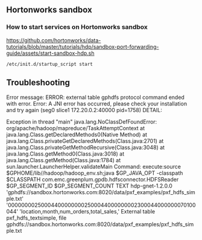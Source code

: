 
## Hortonworks sandbox

### How to start services on Hortonworks sandbox

https://github.com/hortonworks/data-tutorials/blob/master/tutorials/hdp/sandbox-port-forwarding-guide/assets/start-sandbox-hdp.sh
```
/etc/init.d/startup_script start
```

## Troubleshooting

Error message: ERROR:  external table gphdfs protocol command ended with error. Error: A JNI error has occurred, please check your installation and try again  (seg0 slice1 172.20.0.2:40000 pid=1758)
DETAIL:

Exception in thread "main" java.lang.NoClassDefFoundError: org/apache/hadoop/mapreduce/TaskAttemptContext
	at java.lang.Class.getDeclaredMethods0(Native Method)
	at java.lang.Class.privateGetDeclaredMethods(Class.java:2701)
	at java.lang.Class.privateGetMethodRecursive(Class.java:3048)
	at java.lang.Class.getMethod0(Class.java:3018)
	at java.lang.Class.getMethod(Class.java:1784)
	at sun.launcher.LauncherHelper.validateMain
Command: execute:source $GPHOME/lib//hadoop/hadoop_env.sh;java $GP_JAVA_OPT -classpath $CLASSPATH com.emc.greenplum.gpdb.hdfsconnector.HDFSReader $GP_SEGMENT_ID $GP_SEGMENT_COUNT TEXT hdp-gnet-1.2.0.0 'gphdfs://sandbox.hortonworks.com:8020/data/pxf_examples/pxf_hdfs_simple.txt' '000000002500044000000002500044000000002300044000000070100044' 'location,month,num_orders,total_sales,'
External table pxf_hdfs_textsimple, file gphdfs://sandbox.hortonworks.com:8020/data/pxf_examples/pxf_hdfs_simple.txt
